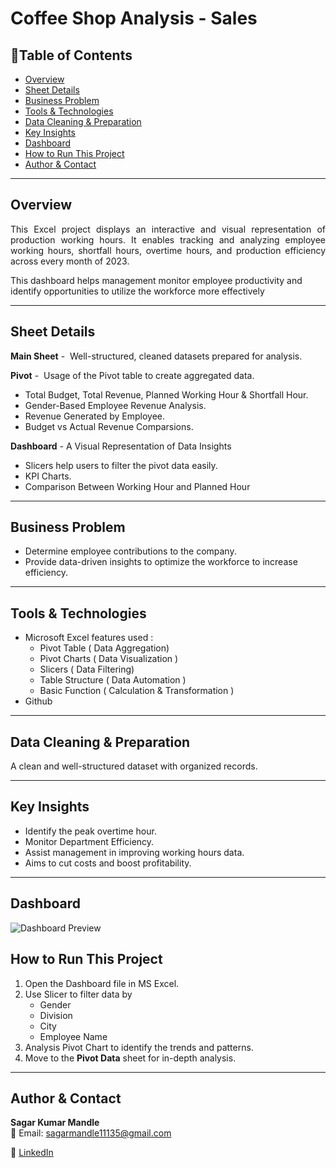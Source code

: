 # Coffee Shop Analysis - Sales

## 📌Table of Contents
- [Overview](#overview)
- [Sheet Details](#sheet-details)
- [Business Problem](#business-problem)
- [Tools & Technologies](#tools--technologies)
- [Data Cleaning & Preparation](#data-cleaning--preparation)
- [Key Insights](#key-insights)
- [Dashboard](#dashboard)
- [How to Run This Project](#how-to-run-this-project)
- [Author & Contact](#author--contact)

---

## Overview
<p align="justify">
This Excel project displays an interactive and visual representation of production working hours. It enables tracking and analyzing employee working hours, shortfall hours, overtime hours, and production efficiency across every month of 2023.

This dashboard helps management monitor employee productivity and identify opportunities to utilize the workforce more effectively
</p>

---

## Sheet Details

**Main Sheet** -  Well-structured, cleaned datasets prepared for analysis.

**Pivot** -  Usage of the Pivot table to create aggregated data. 
- Total Budget, Total Revenue, Planned Working Hour & Shortfall Hour.
- Gender-Based Employee Revenue Analysis.
- Revenue Generated by Employee.
- Budget vs Actual Revenue Comparsions.
   

**Dashboard** - A Visual Representation of Data Insights
- Slicers help users to filter the pivot data easily.
- KPI Charts.
- Comparison Between Working Hour and Planned Hour

---

## Business Problem

- Determine employee contributions to the company.
- Provide data-driven insights to optimize the workforce to increase efficiency.

---

## Tools & Technologies

- Microsoft Excel features used :
    - Pivot Table ( Data Aggregation)
    - Pivot Charts ( Data Visualization )
    - Slicers ( Data Filtering)
    - Table Structure ( Data Automation )
    - Basic Function ( Calculation & Transformation )
- Github

---
 
 ## Data Cleaning & Preparation
A clean and well-structured dataset with organized records.

---

## Key Insights

- Identify the peak overtime hour.
- Monitor Department Efficiency.
- Assist management in improving working hours data.
- Aims to cut costs and boost profitability.

---

## Dashboard
![Dashboard Preview](Image/dashboard_1.png)

## How to Run This Project
1. Open the Dashboard file in MS Excel.
2. Use Slicer to filter data by
    - Gender
    - Division
    - City
    - Employee Name
3. Analysis Pivot Chart to identify the trends and patterns.
4. Move to the  **Pivot Data** sheet for in-depth analysis.

---

## Author & Contact

**Sagar Kumar Mandle**   
📧 Email: sagarmandle11135@gmail.com 

🔗 [LinkedIn](https://www.linkedin.com/in/sagar-kumar-mandle-mandle-7086ba366)  